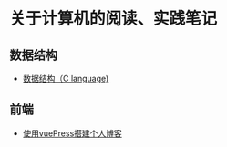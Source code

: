 # 关于计算机的阅读、实践笔记
## 数据结构
* [数据结构（C language)](/program/dataStructure/dataStructure.md)
## 前端
* [使用vuePress搭建个人博客](/program/front/vuePress.md)